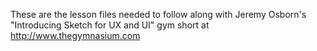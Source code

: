These are the lesson files needed to follow along with Jeremy Osborn's "Introducing Sketch for UX and UI" gym short at http://www.thegymnasium.com
